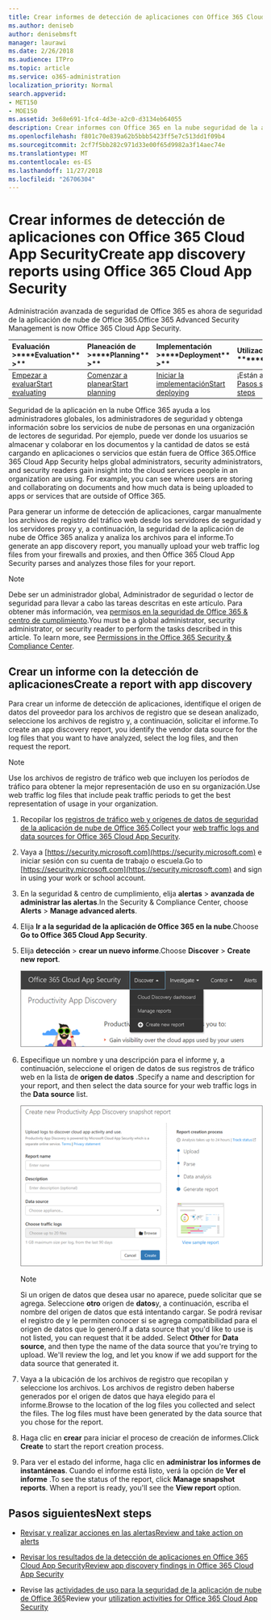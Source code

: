 ```yaml
---
title: Crear informes de detección de aplicaciones con Office 365 Cloud App Security
ms.author: deniseb
author: denisebmsft
manager: laurawi
ms.date: 2/26/2018
ms.audience: ITPro
ms.topic: article
ms.service: o365-administration
localization_priority: Normal
search.appverid:
- MET150
- MOE150
ms.assetid: 3e68e691-1fc4-4d3e-a2c0-d3134eb64055
description: Crear informes con Office 365 en la nube seguridad de la aplicación que permiten a comprender cómo las personas de su organización están usando Office 365 y otras aplicaciones.
ms.openlocfilehash: f801c70e839a62b5bbb5423ff5e7c513dd1f09b4
ms.sourcegitcommit: 2cf7f5bb282c971d33e00f65d9982a3f14aec74e
ms.translationtype: MT
ms.contentlocale: es-ES
ms.lasthandoff: 11/27/2018
ms.locfileid: "26706304"
---
```

# <a name="create-app-discovery-reports-using-office-365-cloud-app-security"></a><span data-ttu-id="92141-103">Crear informes de detección de aplicaciones con Office 365 Cloud App Security</span><span class="sxs-lookup"><span data-stu-id="92141-103">Create app discovery reports using Office 365 Cloud App Security</span></span>

<span data-ttu-id="92141-104">Administración avanzada de seguridad de Office 365 es ahora de seguridad de la aplicación de nube de Office 365.</span><span class="sxs-lookup"><span data-stu-id="92141-104">Office 365 Advanced Security Management is now Office 365 Cloud App Security.</span></span>
  
|<span data-ttu-id="92141-105">Evaluación **\>**</span><span class="sxs-lookup"><span data-stu-id="92141-105">\*\*\*\*Evaluation\*\* \>\*\*</span></span>|<span data-ttu-id="92141-106">Planeación de **\>**</span><span class="sxs-lookup"><span data-stu-id="92141-106">\*\*\*\*Planning\*\* \>\*\*</span></span>|<span data-ttu-id="92141-107">Implementación **\>**</span><span class="sxs-lookup"><span data-stu-id="92141-107">\*\*\*\*Deployment\*\* \>\*\*</span></span>|<span data-ttu-id="92141-108">Utilización de \*\*\*</span><span class="sxs-lookup"><span data-stu-id="92141-108">\*\*\*\*Utilization\*\*\*\*</span></span>|
|:-----|:-----|:-----|:-----|
|[<span data-ttu-id="92141-109">Empezar a evaluar</span><span class="sxs-lookup"><span data-stu-id="92141-109">Start evaluating</span></span>](office-365-cas-overview.md) <br/> |[<span data-ttu-id="92141-110">Comenzar a planear</span><span class="sxs-lookup"><span data-stu-id="92141-110">Start planning</span></span>](get-ready-for-office-365-cas.md) <br/> |[<span data-ttu-id="92141-111">Iniciar la implementación</span><span class="sxs-lookup"><span data-stu-id="92141-111">Start deploying</span></span>](turn-on-office-365-cas.md) <br/> |<span data-ttu-id="92141-112">¡Están aquí!</span><span class="sxs-lookup"><span data-stu-id="92141-112">You are here!</span></span>  <br/> [<span data-ttu-id="92141-113">Pasos siguientes</span><span class="sxs-lookup"><span data-stu-id="92141-113">Next steps</span></span>](#next-steps) <br/> |
   
<span data-ttu-id="92141-p101">Seguridad de la aplicación en la nube Office 365 ayuda a los administradores globales, los administradores de seguridad y obtenga información sobre los servicios de nube de personas en una organización de lectores de seguridad. Por ejemplo, puede ver donde los usuarios se almacenar y colaborar en los documentos y la cantidad de datos se está cargando en aplicaciones o servicios que están fuera de Office 365.</span><span class="sxs-lookup"><span data-stu-id="92141-p101">Office 365 Cloud App Security helps global administrators, security administrators, and security readers gain insight into the cloud services people in an organization are using. For example, you can see where users are storing and collaborating on documents and how much data is being uploaded to apps or services that are outside of Office 365.</span></span>
  
<span data-ttu-id="92141-116">Para generar un informe de detección de aplicaciones, cargar manualmente los archivos de registro del tráfico web desde los servidores de seguridad y los servidores proxy y, a continuación, la seguridad de la aplicación de nube de Office 365 analiza y analiza los archivos para el informe.</span><span class="sxs-lookup"><span data-stu-id="92141-116">To generate an app discovery report, you manually upload your web traffic log files from your firewalls and proxies, and then Office 365 Cloud App Security parses and analyzes those files for your report.</span></span>
  
> [!NOTE]
> <span data-ttu-id="92141-p102">Debe ser un administrador global, Administrador de seguridad o lector de seguridad para llevar a cabo las tareas descritas en este artículo. Para obtener más información, vea [permisos en la seguridad de Office 365 &amp; centro de cumplimiento](permissions-in-the-security-and-compliance-center.md).</span><span class="sxs-lookup"><span data-stu-id="92141-p102">You must be a global administrator, security administrator, or security reader to perform the tasks described in this article. To learn more, see [Permissions in the Office 365 Security &amp; Compliance Center](permissions-in-the-security-and-compliance-center.md).</span></span> 
  
## <a name="create-a-report-with-app-discovery"></a><span data-ttu-id="92141-119">Crear un informe con la detección de aplicaciones</span><span class="sxs-lookup"><span data-stu-id="92141-119">Create a report with app discovery</span></span>

<span data-ttu-id="92141-120">Para crear un informe de detección de aplicaciones, identifique el origen de datos del proveedor para los archivos de registro que se desean analizado, seleccione los archivos de registro y, a continuación, solicitar el informe.</span><span class="sxs-lookup"><span data-stu-id="92141-120">To create an app discovery report, you identify the vendor data source for the log files that you want to have analyzed, select the log files, and then request the report.</span></span>
  
> [!NOTE]
> <span data-ttu-id="92141-121">Use los archivos de registro de tráfico web que incluyen los períodos de tráfico para obtener la mejor representación de uso en su organización.</span><span class="sxs-lookup"><span data-stu-id="92141-121">Use web traffic log files that include peak traffic periods to get the best representation of usage in your organization.</span></span> 
  
1. <span data-ttu-id="92141-122">Recopilar los [registros de tráfico web y orígenes de datos de seguridad de la aplicación de nube de Office 365](web-traffic-logs-and-data-sources-for-ocas.md).</span><span class="sxs-lookup"><span data-stu-id="92141-122">Collect your [web traffic logs and data sources for Office 365 Cloud App Security](web-traffic-logs-and-data-sources-for-ocas.md).</span></span>
    
2. <span data-ttu-id="92141-123">Vaya a [https://security.microsoft.com](https://security.microsoft.com) e iniciar sesión con su cuenta de trabajo o escuela.</span><span class="sxs-lookup"><span data-stu-id="92141-123">Go to [https://security.microsoft.com](https://security.microsoft.com) and sign in using your work or school account.</span></span> 
    
3. <span data-ttu-id="92141-124">En la seguridad &amp; centro de cumplimiento, elija **alertas** \> **avanzada de administrar las alertas**.</span><span class="sxs-lookup"><span data-stu-id="92141-124">In the Security &amp; Compliance Center, choose **Alerts** \> **Manage advanced alerts**.</span></span>
    
4. <span data-ttu-id="92141-125">Elija **Ir a la seguridad de la aplicación de Office 365 en la nube**.</span><span class="sxs-lookup"><span data-stu-id="92141-125">Choose **Go to Office 365 Cloud App Security**.</span></span>
    
5. <span data-ttu-id="92141-126">Elija **detección** \> **crear un nuevo informe**.</span><span class="sxs-lookup"><span data-stu-id="92141-126">Choose **Discover** \> **Create new report**.</span></span>
    
    ![En el portal de Office 365 CAS, elija detectar](media/73b5299f-94b5-49dd-a00f-154d188eb2c5.png)
  
6. <span data-ttu-id="92141-128">Especifique un nombre y una descripción para el informe y, a continuación, seleccione el origen de datos de sus registros de tráfico web en la lista de **origen de datos** .</span><span class="sxs-lookup"><span data-stu-id="92141-128">Specify a name and description for your report, and then select the data source for your web traffic logs in the **Data source** list.</span></span> 
    
    ![En Office 365 CAS, elija detectar \> crear nuevo informe](media/22e660f0-5eb2-49fa-9fea-f88a5809a07b.png)
  
    > [!NOTE]
    > <span data-ttu-id="92141-p103">Si un origen de datos que desea usar no aparece, puede solicitar que se agrega. Seleccione **otro** origen de **datos**y, a continuación, escriba el nombre del origen de datos que está intentando cargar. Se podrá revisar el registro de y le permiten conocer si se agrega compatibilidad para el origen de datos que lo generó.</span><span class="sxs-lookup"><span data-stu-id="92141-p103">If a data source that you'd like to use is not listed, you can request that it be added. Select **Other** for **Data source**, and then type the name of the data source that you're trying to upload. We'll review the log, and let you know if we add support for the data source that generated it.</span></span> 
  
7. <span data-ttu-id="92141-p104">Vaya a la ubicación de los archivos de registro que recopilan y seleccione los archivos. Los archivos de registro deben haberse generados por el origen de datos que haya elegido para el informe.</span><span class="sxs-lookup"><span data-stu-id="92141-p104">Browse to the location of the log files you collected and select the files. The log files must have been generated by the data source that you chose for the report.</span></span>
    
8. <span data-ttu-id="92141-135">Haga clic en **crear** para iniciar el proceso de creación de informes.</span><span class="sxs-lookup"><span data-stu-id="92141-135">Click **Create** to start the report creation process.</span></span> 
    
9. <span data-ttu-id="92141-p105">Para ver el estado del informe, haga clic en **administrar los informes de instantáneas**. Cuando el informe está listo, verá la opción de **Ver el informe** .</span><span class="sxs-lookup"><span data-stu-id="92141-p105">To see the status of the report, click **Manage snapshot reports**. When a report is ready, you'll see the **View report** option.</span></span> 
    
## <a name="next-steps"></a><span data-ttu-id="92141-138">Pasos siguientes</span><span class="sxs-lookup"><span data-stu-id="92141-138">Next steps</span></span>

- [<span data-ttu-id="92141-139">Revisar y realizar acciones en las alertas</span><span class="sxs-lookup"><span data-stu-id="92141-139">Review and take action on alerts</span></span>](review-office-365-cas-alerts.md)
    
- [<span data-ttu-id="92141-140">Revisar los resultados de la detección de aplicaciones en Office 365 Cloud App Security</span><span class="sxs-lookup"><span data-stu-id="92141-140">Review app discovery findings in Office 365 Cloud App Security</span></span>](review-app-discovery-findings-in-ocas.md)
    
- <span data-ttu-id="92141-141">Revise las [actividades de uso para la seguridad de la aplicación de nube de Office 365](utilization-activities-for-ocas.md)</span><span class="sxs-lookup"><span data-stu-id="92141-141">Review your [utilization activities for Office 365 Cloud App Security](utilization-activities-for-ocas.md)</span></span>
    

